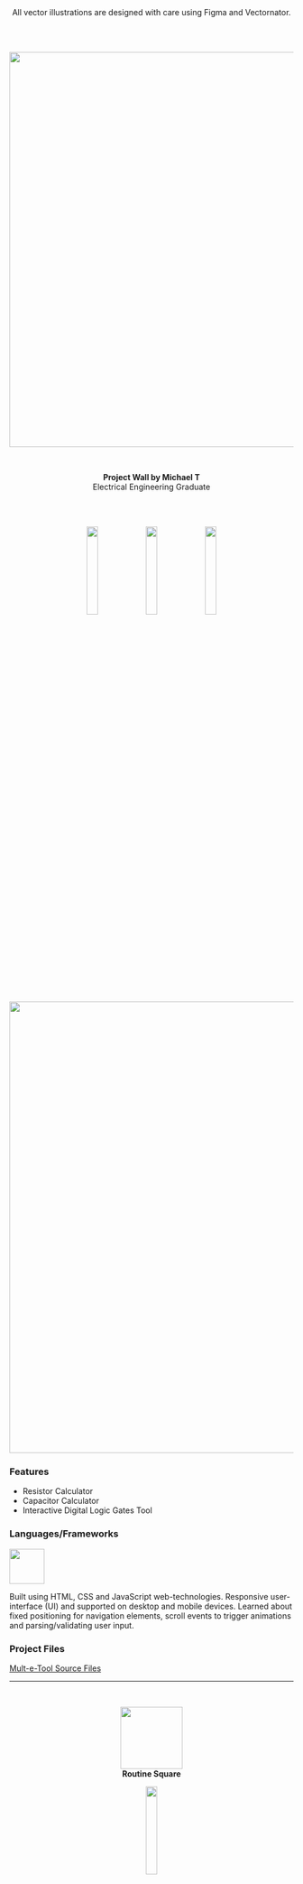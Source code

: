 <br>
<br>

<p align="center">
All vector illustrations are designed with care using Figma and Vectornator.
</p>

<br>
<br>

<p align="center">
  <img src="Images/App Dock.png" width = "700"><br/>
</p>&nbsp;&nbsp;&nbsp;


<p align="center">
  <b>Project Wall by Michael T</b>
<br/>Electrical Engineering Graduate
</p>


<br>
<br>

<p align="center">
<a href="https://www.linkedin.com/in/michaeltroeung/"><img src="Images/LinkedIn Badge 3.png" width = "20%"></a>
<a href="https://stackoverflow.com/story/michaeltr7/"><img src="Images/Stackoverflow Badge 3.png" width = "20%"></a>
<a href="https://github.com/MichaelTr7"><img src="Images/GitHub Badge 3.png" width = "20%"></a>
</p>

<br>
<br>

<p align="center">
  <a href="https://michaeltr7.github.io/Mult-e-Tool/"><img src="./Images/Launch Page.png" width = "800"></a>
</p>

### Features
- Resistor Calculator
- Capacitor Calculator
- Interactive Digital Logic Gates Tool

### Languages/Frameworks
<img src="Images/Webstack_Logo.png" width = "62">

Built using HTML, CSS and JavaScript web-technologies. Responsive user-interface (UI) and supported on desktop and mobile devices. Learned about fixed positioning for navigation elements, scroll events to trigger animations and parsing/validating user input.

### Project Files 
[Mult-e-Tool Source Files](https://github.com/MichaelTr7/Mult-e-Kit)

<hr>
<br>

<p align="center">
  <img src="Images/Routine Square App Icon.png" width = "110"><br/>
<b>Routine Square</b>

</p>

<p align="center">
<a href="https://github.com/MichaelTr7/Routine-Square/releases/download/1.0.0/Routine.Squares-1.0.0.dmg"><img src="./Images/Button.png" width="20%"></a>
</p>

<p align="center"><b>A routine motivator that holds your 5 daily tasks</b><br>Resets checkmarks every midnight</p>
<br>

<p align="center">
<img src="./Images/Preview Image 2.png" width="40%">
</p>
<br>

<p align="center">
<img src="./Images/Preview Image.png" width="100%">
 </p>

<hr>
<br>
<br>

<p align="center">
<b>&nbsp;Polarized Squares (in development)</b>
</p>

<br>

<p align="center">
  <a href="https://michaeltr7.github.io/Polarized-Squares/"><img src="./Images/Polarized Squares Preview.png" width = "700"></a>
</p>


### Features
- Drag and drop images into Polaroid style frames
- Hot keys enabled for faster navigation
- Background HSV (Hue, Saturation, Lightness) colour picker 

### Languages/Frameworks
<img src="Images/Webstack_Logo.png" width = "62">

Built using HTML, CSS and JavaScript web-technologies. JQuery used for retrieving and displaying base64 encoded images. Learned and practiced dealing with constraints determined by elements bounding boxes. Uses modern/current keydown, dragenter, dragleave and drop event-listeners to handle user input effectively.

### Project Files 
[Polarized Squares Source Files](https://github.com/MichaelTr7/Polarized-Squares)

<hr>
<br>
<br>

<p align="center">
  <img src="Images/Habit 60 Icon.png" width = "110"><br/>
<b>&nbsp;Habit 60 (prototype)</b>
</p>

<br>

A habit agenda used to incentivize important routines. An experimental project used to learn the fundamentals of developing in Swift and the Xcode IDE. Currently in progress and shifting towards migration from UIKit to SwiftUI.

<br>

<p align="center">
  <img src="Images/Habit 60 Summary Page 2.png" width = "700"><br/>
</p>

<hr>
<br>
<br>


<p align="center">
  <img src="Images/GPA Grapher Icon 2.png" width = "110"><br/>
<b>GPA Grapher </b>

</p>

<br/>


A desktop application for graphing the cumulative and term GPAs (Grade Point Averages) of students. The project was completed using JavaScript and HTML/CSS. Uses the NodeJS and ElectronJS frameworks to combine front-end and back-end code. Save data handled using JSON files. MacOS and Windows compatible.

<br/>

<p align="center">
  <img src="Images/GPA Grapher Summary Page 3.png" width = "700"><br/>
</p>

### Features
- Graphing CGPA (Cumulative Grade Point Averages) and Term GPA (Grade Point Averages)
- Pie chart mark distribution
- All graphing is dynamic as user edits/adds courses
- Image capture and export to desktop as PNG
- Adaptable to allow mark upload if academic institutions wish to implement application
<br/>

### Languages/Frameworks
<img src="Images/Webstack_Logo.png" width = "62">&nbsp;&nbsp;&nbsp;&nbsp;&nbsp;&nbsp;&nbsp;&nbsp;&nbsp;&nbsp;<img src="Images/ElectronJS_Logo.png" width = "62">&nbsp;&nbsp;&nbsp;&nbsp;&nbsp;&nbsp;&nbsp;&nbsp;<img src="Images/NodeJS_Logo.png" width = "90">&nbsp;&nbsp;&nbsp;&nbsp;<img src="Images/Chartjs-Logo.png" width = "75" >


All animations implemented using CSS. Profile icon supports drag-and-drop functionality. Chart.js powers the graphical portions of the application. NodeJS modules used for file handling and profile icon retrieval. 
<br/>

### Project Files 
[GPA Grapher Source Files](https://github.com/MichaelTr7/Michael-Troeung-Portfolio/tree/master/Projects/GPA%20Grapher)&nbsp;&nbsp;&nbsp;&nbsp;&nbsp;&nbsp;&nbsp;&nbsp;&nbsp;&nbsp; [MacOS Build [dmg]](https://drive.google.com/drive/folders/1HKVSya3CwY_vwsjX5w_pc1payJniDMHA?usp=sharing)&nbsp;&nbsp;&nbsp;&nbsp;&nbsp;&nbsp;&nbsp;&nbsp;&nbsp;&nbsp; [Windows Build [exe]](https://drive.google.com/drive/folders/1zcelsNSHBWuEIjWm4K8EeRCr6eBVwG7k?usp=sharing)



MacOS [.dmg] and Windows [.exe] installers available above. <b> NOTE: On MacOS right click and open to override warning. </b>


<hr>
<br>
<br>

<p align="center">
  <img src="Images/IconConverter.png" width = "110"><br/>
<b>Icon Converter</b>
</p>

<br/>


A desktop widget for converting PNG images into MacOS and Windows application icons. The core resizing and conversion methods were implemented using shell scripts while the front-end was built using HTML/CSS. The animations and keyframes were controlled with only JavaScript and CSS animations standard to the language. 

<br/>

<p align ="center">
<img src = "Images/Icon Converter Summary Page.png" width = "700">
</p>

### Features
- Converts PNG images into .icns and .ico icon formats
- Icons generated include a series of resolutions that support a variety of sizes used through each Operating System (OS)
- Exports all files directly onto the desktop
<br/>

### Languages/Frameworks
<img src="Images/Webstack_Logo.png" width = "62">&nbsp;&nbsp;&nbsp;&nbsp;&nbsp;&nbsp;&nbsp;&nbsp;&nbsp;&nbsp;<img src="Images/ElectronJS_Logo.png" width = "62">&nbsp;&nbsp;&nbsp;&nbsp;&nbsp;&nbsp;&nbsp;&nbsp;<img src="Images/NodeJS_Logo.png" width = "90">&nbsp;&nbsp;&nbsp;&nbsp;&nbsp;&nbsp;&nbsp;<img src="Images/Shell_Script_Icon.png" width = "70" >


Resizing images and conversion from PNG to .incs and .ico takes advantage of the speed of shell scripts. NodeJS' child process module was used to connect the interface with the shell scripts. The curves of the User-Interface (UI) was implemented by writing SVG line paths in the HTML code opposed loading SVG images which allows for future flexibility. Windows .ico conversion uses png-to-ico module.

<br/>

### Project Files 
[IconConverter Source Files](https://github.com/MichaelTr7/Michael-Troeung-Portfolio/tree/master/Projects/IconConverter)&nbsp;&nbsp;&nbsp;&nbsp;&nbsp;&nbsp;&nbsp;&nbsp;&nbsp;&nbsp; [MacOS Build [dmg]](https://drive.google.com/drive/folders/16CnL6BPPoXdi-hbTKbkRuKbJGT2Dc7y5?usp=sharing)&nbsp;&nbsp;&nbsp;&nbsp;&nbsp;&nbsp;&nbsp;&nbsp;&nbsp;&nbsp;


MacOS [.dmg] installer available above. <b> NOTE: On MacOS right click and open to override warning. </b>



<hr>
<br>
<br>

<p align="center">
  <img src="Images/Folder Painter Logo V2.PNG" width = "120"><br/>
  <b>Folder Painter </b>
</p>

<br/>


A desktop widget/application that can change the colour of any folder on MacOS. The project was completed using Bash, Python, JavaScript and HTML/CSS. Uses the NodeJS and ElectronJS frameworks to combine front-end and back-end code. Inspired by the coloured tags used throughout the apple ecosystem.

<br/>

<p align="center">
  <img src="Images/Folder Painter Summary Page.png" width = "700"><br/>
</p>

### Features
- Folder detection through full path name
- Favourites colour palette that can be docked and undocked
- Hue and saturation adjustments
- Supports dragging and dropping of folders
<br/>

### Languages/Frameworks
<img src="Images/Webstack_Logo.png" width = "62">&nbsp;&nbsp;&nbsp;&nbsp;&nbsp;&nbsp;&nbsp;&nbsp;&nbsp;&nbsp;<img src="Images/ElectronJS_Logo.png" width = "62">&nbsp;&nbsp;&nbsp;&nbsp;&nbsp;&nbsp;&nbsp;&nbsp;<img src="Images/NodeJS_Logo.png" width = "90">&nbsp;&nbsp;&nbsp;&nbsp;&nbsp;<img src="Images/Open_CV_Logo.png" width = "62">


Python and OpenCV used for image processing the folder colour. Javascript and NodeJS used to pop() last field in path name for folder detection. Simple CSS animations and keyframes used to create paint and button transitions. Icon switching implemented using Bash/Shell scripts. 

<br/>

### Project Files 
[Folder Painter Source Files](https://github.com/MichaelTr7/Michael-Troeung-Portfolio/tree/master/Projects/Folder%20Painter)



<hr>
<br>
<br>



<p align="center">
  <img src="Images/Simple Connect4 Icon 3.png" width = "105"><br/>
<b>Simple Connect4 </b>

</p>

<br/>

A minimalist Connect4 game used to practice working with arrays of arrays/pseudo 2D-arrays. The project focusses on solely using modern web-technologies including JavaScript and HTML/CSS. Implementing cursor tracking and interactivity was a main learning goal of this project.


<br/>

<p align ="center">
<img src = "Images/Simple Connect4 Summary Page.png" width = "700">
</p>

### Features
- Interactive counters/tokens
- 2-player mode and winner validation
- Original drop sound effect created in Garageband
<br/>

### Languages/Frameworks
<img src="Images/Webstack_Logo.png" width = "62">&nbsp;&nbsp;&nbsp;&nbsp;&nbsp;&nbsp;&nbsp;&nbsp;&nbsp;&nbsp;<img src="Images/ElectronJS_Logo.png" width = "62">&nbsp;&nbsp;&nbsp;&nbsp;&nbsp;&nbsp;&nbsp;&nbsp;<img src="Images/NodeJS_Logo.png" width = "90">


All animations implemented using CSS variables and keyframes. Sound effects loaded as mp3 audio files and triggered by click event listeners. Arrays or arrays used to record the grid of tokens dropped.

<br/>

### Project Files 
[Simple Connect4 Source Files](https://github.com/MichaelTr7/Michael-Troeung-Portfolio/tree/master/Projects/Simple%20Connect4)&nbsp;&nbsp;&nbsp;&nbsp;&nbsp;&nbsp;&nbsp;&nbsp;&nbsp;&nbsp; [MacOS Build [dmg]](https://drive.google.com/drive/folders/1lfDyGsYl_j4C993BLizrCVzV11KzKXua?usp=sharing)&nbsp;&nbsp;&nbsp;&nbsp;&nbsp;&nbsp;&nbsp;&nbsp;&nbsp;&nbsp;[Online Pages Demo](https://michaeltr7.github.io/Simple-Connect4/)

<hr>
<br>
<br>

<p align="center">
  <img src="Images/Audio Dock Icon.png" width = "120"><br/>
  <b>Audio Dock</b>
</p>

<br/>

A desktop widget/application for visualizing audio actively playing. Built using JavaScript and HTML/CSS. This project was created in response to the spectrum analyzer being phased out of all newer versions of iTunes/Apple Music. Created to blend seamlessly into the OS and accompany the iTunes/Apple Music miniplayer.

<br/>

<p align ="center">
<img src = "Images/Audio Dock Summary Page.png" width = "700">
</p>

### Features
• Five visualization styles <br/>
• Easily scalable to allow more styles to be added <br/>
• Functions: ⌘ + S (style menu) and ⌘ + H (hide visualizer)

<br/>

### Languages/Frameworks
<img src="Images/Webstack_Logo.png" width = "62">&nbsp;&nbsp;&nbsp;&nbsp;&nbsp;&nbsp;&nbsp;&nbsp;&nbsp;&nbsp;<img src="Images/ElectronJS_Logo.png" width = "62">&nbsp;&nbsp;&nbsp;&nbsp;&nbsp;&nbsp;&nbsp;&nbsp;<img src="Images/NodeJS_Logo.png" width = "90"> &nbsp;&nbsp;&nbsp;&nbsp;&nbsp;   <img src="Images/p5JS Icon.png" width = "60">

Javascript and the p5.js library used to calculate the Fast Fourier Transform (FFT). Canvas drawing uses a combination of standard HTML/CSS and p5.js functions. ElectronJS was used to create the transparent windows used throughout the visualizer and style menu. Uses ElectronJS getPrimaryDisplay() functions to scale application to various display sizes.

<br/>

### Project Files 
[Audio Dock Source Files](https://github.com/MichaelTr7/Michael-Troeung-Portfolio/tree/master/Projects/Audio%20Dock)&nbsp;&nbsp;&nbsp;&nbsp;&nbsp;&nbsp;&nbsp;&nbsp;&nbsp;&nbsp; [MacOS Build [zip]](https://drive.google.com/drive/folders/1Z-g9GOXuyJG1UygZ2Er74UJ8IfL5ECuD?usp=sharing)

MacOS [.dmg] and Windows [.exe] installers in progress, zipped builds available above. <b> Right click and open to override warning. </b>

<hr>
<br>
<br>

<p align="center">
  <img src="Images/ImTuneIcon.png" width = "100"><br/>
  <b>ImTune<br/>(Image Processing Application)</b>
</p>

<br/>
  
 
A desktop application inspired by the drive to further implement image processing principles learned during undergraduate studies. Compiled standalone application using MATLAB. Coded programmatically and can edit any picture selected by retrieving the image through its path. Uses UI elements including uifigure, uiknob, uibutton, etc. 

<br>
<br>

<p align="center">
  <img src="Images/ImTune Image 1.png" width = "900">
</p>

<br/>

<p align="center">
  <img src="Images/ImTune Image 2.png" width = "900">
</p>


### Features
- Hue adjustment using HSI (Hue, Saturation, Intensity) colour space rotation
- Brightness and exposure adjustments
- Intensity plots and histograms in 2-D and 3-D simultaneously
- Image selection and saving from anywhere on device’s file system
<br/>

### Languages/Technologies

<img src="Images/MATLAB_Icon.gif" width = "80"> &nbsp;&nbsp;&nbsp; <img src="Images/Vectornator_Logo.png" width = "75">

Built using MATLAB and GUI developed programatically. Application icon designed using Vectonator Pro and post processed in ImTune itself.

<br/>

### Project Files 
[ImTune Source Files](https://github.com/MichaelTr7/Michael-Troeung-Portfolio/tree/master/Projects/ImTune) &nbsp;&nbsp;&nbsp;&nbsp;&nbsp;&nbsp;&nbsp;&nbsp;&nbsp;&nbsp; [MacOS Build [zip]](https://drive.google.com/drive/folders/10Wm7Y13gPYRx8QjkQi8mBrokyo62O_TN?usp=sharing)

MacOS [.dmg] and Windows [.exe] installers in progress, zipped builds available above. <b> Right click and open to override warning. </b>

<hr>
<br>
<br>

<p align="center">
  <img src="Images/App Icon Design Page.png" width = "500"><br/>
</p>

<hr>

### Contact Information
Reach out to me at one of the following places!

[comment]: <> (- LinkedIn at <a href="https://www.linkedin.com/in/michaeltroeung/" target="_blank">`LinkedIn.com/Michael`</a>)

- Stackoverflow at <a href="https://stackoverflow.com/users/13669087/michaeltr7" target="_blank">`Stackoverflow/MichaelTr7.com`</a>  


&nbsp;&nbsp;&nbsp;&nbsp;&nbsp;
 <a href="https://stackoverflow.com/users/13669087/michaeltr7"><img src="https://stackoverflow.com/users/flair/13669087.png?theme=clean" width="156" height="43.5" alt="profile for MichaelTr7 at Stack Overflow, Q&amp;A for professional and enthusiast programmers" title="profile for MichaelTr7 at Stack Overflow, Q&amp;A for professional and enthusiast programmers"></a>
